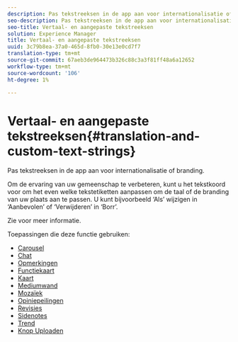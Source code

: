 ```yaml
---
description: Pas tekstreeksen in de app aan voor internationalisatie of branding.
seo-description: Pas tekstreeksen in de app aan voor internationalisatie of branding.
seo-title: Vertaal- en aangepaste tekstreeksen
solution: Experience Manager
title: Vertaal- en aangepaste tekstreeksen
uuid: 3c79b8ea-37a0-465d-8fb0-30e13e0cd7f7
translation-type: tm+mt
source-git-commit: 67aeb3de964473b326c88c3a3f81ff48a6a12652
workflow-type: tm+mt
source-wordcount: '106'
ht-degree: 1%

---
```



# Vertaal- en aangepaste tekstreeksen{#translation-and-custom-text-strings}

Pas tekstreeksen in de app aan voor internationalisatie of branding.

Om de ervaring van uw gemeenschap te verbeteren, kunt u het tekstkoord voor om het even welke tekstetiketten aanpassen om de taal of de branding van uw plaats aan te passen. U kunt bijvoorbeeld ‘Als’ wijzigen in ‘Aanbevolen’ of ‘Verwijderen’ in ‘Borr’.

Zie [](../c-settings-other/c-translation-sets/c-translation-sets.md#c_translation_sets) voor meer informatie.

Toepassingen die deze functie gebruiken:

* [Carousel](../c-about-apps/c-carousel-app/c-carousel-app.md#c_carousel_app)
* [Chat](../c-about-apps/c-chat-app/c-chat-app.md#c_chat_app)
* [Opmerkingen](/help/using/c-about-apps/c-comments/c-comments.md)
* [Functiekaart](../c-about-apps/c-feature-card-app/c-feature-card-app.md#c_feature_card_app)
* [Kaart](../c-about-apps/c-map-app/c-map-app.md#c_map_app)
* [Mediumwand](../c-about-apps/c-media-wall-app/c-media-wall-app.md#c_media_wall_app)
* [Mozaïek](../c-about-apps/c-mosaic-app/c-mosaic-app.md#c_mosaic_app)
* [Opiniepeilingen](../c-about-apps/c-polls-app/c-polls-app.md#c_polls_app)
* [Revisies](../c-about-apps/c-reviews-app/c-reviews-app.md#c_reviews_app)
* [Sidenotes](../c-about-apps/c-sidenotes-app/c-sidenotes-app.md#c_sidenotes_app)
* [Trend](../c-about-apps/c-trending-app/c-trending-app.md#c_trending_app)
* [Knop Uploaden](../c-about-apps/c-upload-button-app/c-upload-button-app.md#c_upload_button_app)

